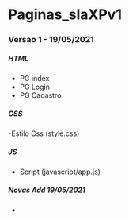 # Paginas_slaXPv1

### Versao 1 - 19/05/2021

##### HTML #####
- PG index <br>
- PG Login <br>
- PG Cadastro <br>
##### CSS #####
-Estilo Css (style.css)
##### JS #####
- Script (javascript/app.js)
##### Novas Add 19/05/2021 #####
-

